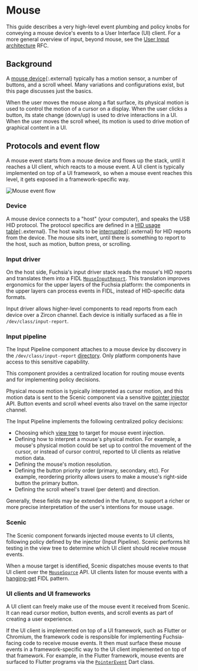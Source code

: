 # Mouse

This guide describes a very high-level event plumbing and policy knobs for
conveying a mouse device's events to a User Interface (UI) client. For a more
general overview of input, beyond mouse, see the
[User Input
architecture](/contribute/governance/rfcs/0096_user_input_arch.md) RFC.

## Background

A [mouse device](https://en.wikipedia.org/wiki/Computer_mouse){:.external} typically has a
motion sensor, a number of buttons, and a scroll wheel. Many variations and
configurations exist, but this page discusses just the basics.

When the user moves the mouse along a flat surface, its physical motion is used
to control the motion of a cursor on a display. When the user clicks a button,
its state change (down/up) is used to drive interactions in a UI. When the user
moves the scroll wheel, its motion is used to drive motion of graphical content
in a UI.

## Protocols and event flow

A mouse event starts from a mouse device and flows up the stack, until it
reaches a UI client, which reacts to a mouse event. A UI client is typically
implemented on top of a UI framework, so when a mouse event reaches this level,
it gets exposed in a framework-specific way.

![Mouse event flow](images/mouse-event-flow.png)

### Device

A mouse device connects to a "host" (your computer), and speaks the USB HID
protocol. The protocol specifics are defined in a
[HID usage table](https://www.usb.org/hid){:.external}. The host waits to be
[interrupted](https://wiki.osdev.org/USB_Human_Interface_Devices){:.external} for HID
reports from the device. The mouse sits inert, until there is something to
report to the host, such as motion, button press, or scrolling.

### Input driver

On the host side, Fuchsia's input driver stack reads the mouse's HID reports and
translates them into a FIDL
[`MouseInputReport`](https://fuchsia/dev/reference/fidl/fuchsia.input.report#MouseInputReport).
This translation improves ergonomics for the upper layers of the Fuchsia
platform: the components in the upper layers can process events in FIDL, instead
of HID-specific data formats.

Input driver allows higher-level components to read reports from each device
over a Zircon channel. Each device is initially surfaced as a file in
`/dev/class/input-report`.

### Input pipeline

The Input Pipeline component attaches to a mouse device by discovery in the
`/dev/class/input-report`
[directory](/concepts/components/v2/capabilities/directory.md). Only platform
components have access to this sensitive capability.

This component provides a centralized location for routing mouse events and for
implementing policy decisions.

Physical mouse motion is typically interpreted as cursor motion, and this motion
data is sent to the Scenic component via a sensitive
[pointer injector](https://fuchsia/dev/reference/fidl/fuchsia.ui.pointerinjector#Device) API.
Button events and scroll wheel events also travel on the same injector channel.

The Input Pipeline implements the following centralized policy decisions:

*   Choosing which [view
    tree](/contribute/governance/rfcs/0147_view_system.md)
    to target for mouse event injection.
*   Defining how to interpret a mouse's physical motion. For example, a mouse's
    physical motion could be set up to control the movement of the cursor, or
    instead of cursor control, reported to UI clients as relative motion data.
*   Defining the mouse's motion resolution.
*   Defining the button priority order (primary, secondary, etc). For example,
    reordering priority allows users to make a mouse's right-side button the
    primary button.
*   Defining the scroll wheel's travel (per detent) and direction.

Generally, these fields may be extended in the future, to support a richer or
more precise interpretation of the user's intentions for mouse usage.

### Scenic

The Scenic component forwards injected mouse events to UI clients, following
policy defined by the injector (Input Pipeline). Scenic performs hit testing in
the view tree to determine which UI client should receive mouse events.

When a mouse target is identified, Scenic dispatches mouse events to that UI
client over the
[`MouseSource`](https://fuchsia/dev/reference/fidl/fuchsia.ui.pointer#MouseSource) API. UI
clients listen for mouse events with a
[hanging-get](/development/api/fidl.md#hanging-get) FIDL pattern.

### UI clients and UI frameworks

A UI client can freely make use of the mouse event it received from Scenic. It
can read cursor motion, button events, and scroll events as part of creating a
user experience.

If the UI client is implemented on top of a UI framework, such as Flutter or
Chromium, the framework code is responsible for implementing Fuchsia-facing code
to receive mouse events. It then must surface these mouse events in a
framework-specific way to the UI client implemented on top of that framework.
For example, in the Flutter framework, mouse events are surfaced to Flutter
programs via the
[`PointerEvent`](https://api.flutter.dev/flutter/gestures/PointerEvent-class.html)
Dart class.
